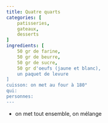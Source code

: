 ```yaml
---
title: Quatre quarts
categories: [
    patisseries,
    gateaux,
    desserts
]
ingredients: [
    50 gr de farine,
    50 gr de beurre,
    50 gr de sucre,
    50 gr d'oeufs (jaune et blanc),
    un paquet de levure    
]
cuisson: on met au four à 180°
qui: 
personnes: 
---
```


* on met tout ensemble, on mélange
